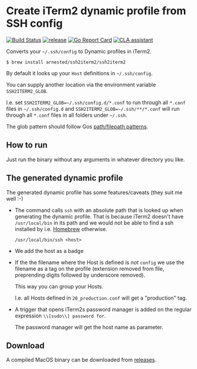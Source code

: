 # Create iTerm2 dynamic profile from SSH config

[![Build Status](https://travis-ci.org/arnested/ssh2iterm2.svg?branch=master)](https://travis-ci.org/arnested/ssh2iterm2)
[![release](https://img.shields.io/github/release/arnested/ssh2iterm2.svg)](https://github.com/arnested/ssh2iterm2/releases/latest)
[![Go Report Card](https://goreportcard.com/badge/github.com/arnested/ssh2iterm2)](https://goreportcard.com/report/github.com/arnested/ssh2iterm2)
[![CLA assistant](https://cla-assistant.io/readme/badge/arnested/ssh2iterm2)](https://cla-assistant.io/arnested/ssh2iterm2)

Converts your `~/.ssh/config` to Dynamic profiles in iTerm2.

```shell
$ brew install arnested/ssh2iterm2/ssh2iterm2
```

By default it looks up your `Host` definitions in `~/.ssh/config`.

You can supply another location via the environment variable
`SSH2ITERM2_GLOB`.

I.e. set `SSH2ITERM2_GLOB=~/.ssh/config.d/*.conf` to run through all
`*.conf` files in `~/.ssh/config.d` and `SSH2ITERM2_GLOB=~/.ssh/**/*.conf` will run through all
`*.conf` files in all folders under `~/.ssh`.

The glob pattern should follow Gos [path/filepath patterns](https://golang.org/pkg/path/filepath/#Match).

## How to run

Just run the binary without any arguments in whatever directory you
like.

## The generated dynamic profile

The generated dynamic profile has some features/caveats (they suit me
well :-)

* The command calls `ssh` with an absolute path that is looked up when
  generating the dynamic profile. That is because iTerm2 doesn't have
  `/usr/local/bin` in its path and we would not be able to find a ssh
  installed by i.e. [Homebrew](https://brew.sh) otherwise.

  ```
  /usr/local/bin/ssh <host>
  ```

* We add the host as a badge

* If the the filename where the Host is defined is _not_ `config` we
  use the filename as a tag on the profile (extension removed from
  file, preprending digits followed by underscore removed).

  This way you can group your Hosts.

  I.e. all Hosts defined in `20_production.conf` will get a
  "production" tag.

* A trigger that opens iTerm2s password manager is added on the
  regular expression `\\[sudo\\] password for`.

  The password manager will get the host name as parameter.

## Download

A compiled MacOS binary can be downloaded from [releases](https://github.com/arnested/ssh2iterm2/releases/latest).

